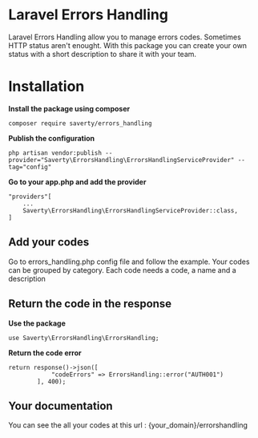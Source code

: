 # Laravel Errors Handling

Laravel Errors Handling allow you to manage errors codes. Sometimes HTTP status aren't enought. With this package you can create your own status with a short description to share it with your team.

# Installation
**Install the package using composer**

    composer require saverty/errors_handling

**Publish the configuration**

    php artisan vendor:publish --provider="Saverty\ErrorsHandling\ErrorsHandlingServiceProvider" --tag="config"

**Go to your app.php and add the provider**

    "providers"[
		...
	    Saverty\ErrorsHandling\ErrorsHandlingServiceProvider::class,
	]


## Add your codes

Go to errors_handling.php config file and follow the example. Your codes can be grouped by category. 
Each code needs a code, a name and a description

## Return the code in the response
**Use the package**

    use Saverty\ErrorsHandling\ErrorsHandling;
    
**Return the code error**
    
    return response()->json([
                "codeErrors" => ErrorsHandling::error("AUTH001")
            ], 400);
    


## Your documentation

You can see the all your codes at this url : {your_domain}/errorshandling

